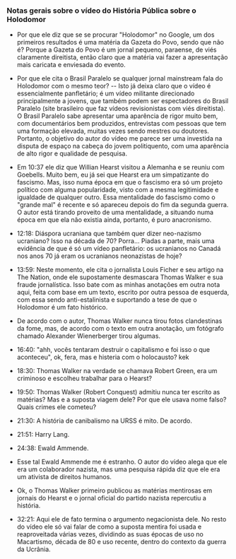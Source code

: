 ### Notas gerais sobre o vídeo do História Pública sobre o Holodomor

- Por que ele diz que se se procurar "Holodomor" no Google, um dos primeiros
resultados é uma matéria da Gazeta do Povo, sendo que não é? Porque a Gazeta
do Povo é um jornal pequeno, paraense, de viés claramente direitista, então
claro que a matéria vai fazer a apresentação mais caricata e enviesada do
evento.

- Por que ele cita o Brasil Paralelo se qualquer jornal mainstream fala do
Holodomor com o mesmo teor? -- Isto já deixa claro que o vídeo é
essencialmente panfletário; é um vídeo militante direcionado principalmente a
jovens, que também podem ser espectadores do Brasil Paralelo (site brasileiro
que faz vídeos revisionistas com viés direitista). O Brasil Paralelo sabe
apresentar uma aparência de rigor muito bem, com documentários bem produzidos,
entrevistas com pessoas que tem uma formação elevada, muitas vezes sendo
mestres ou doutores. Portanto, o objetivo do autor do vídeo me parece ser uma
investida na disputa de espaço na cabeça do jovem politiquento, com uma
aparência de alto rigor e qualidade de pesquisa.

- Em 10:37 ele diz que Willian Hearst visitou a Alemanha e se reuniu com
Goebells. Muito bem, eu já sei que Hearst era um simpatizante do fascismo.
Mas, isso numa época em que o fascismo era só um projeto político com alguma
popularidade, visto com a mesma legitimidade e igualdade de qualquer outro.
Essa mentalidade do fascismo como o "grande mal" é recente e só apareceu
depois do fim da segunda guerra. O autor está tirando proveito de uma
mentalidade, a situando numa época em que ela não existia ainda, portanto, é
puro anacronismo.

- 12:18: Diáspora ucraniana que também quer dizer neo-nazismo ucraniano? Isso na
década de 70? Porra... Piadas a parte, mais uma evidência de que é só um vídeo
panfletário: os ucranianos no Canadá nos anos 70 já eram os ucranianos
neonazistas de hoje?

- 13:59: Neste momento, ele cita o jornalista Louis Ficher e seu artigo na The
Nation, onde ele supostamente desmascara Thomas Walker e sua fraude
jornalística. Isso bate com as minhas anotações em outra nota aqui, feita com
base em um texto, escrito por outra pessoa de esquerda, com essa sendo
anti-estalinista e suportando a tese de que o Holodomor é um fato histórico.

- De acordo com o autor, Thomas Walker nunca tirou fotos clandestinas da fome,
mas, de acordo com o texto em outra anotação, um fotógrafo chamado Alexander
Wienerberger tirou algumas.

- 16:40: "ahh, vocês tentaram destruir o capitalismo e foi isso o que
aconteceu", ok, fera, mas e histeria com o holocausto? kek

- 18:30: Thomas Walker na verdade se chamava Robert Green, era um criminoso e
escolheu trabalhar para o Hearst?

- 19:50: Thomas Walker (Robert Conquest) admitiu nunca ter escrito as matérias?
Mas e a suposta viagem dele? Por que ele usava nome falso? Quais crimes ele
cometeu?

- 21:30: A história de canibalismo na URSS é mito. De acordo.

- 21:51: Harry Lang.

- 24:38: Ewald Ammende.

- Esse tal Ewald Ammende me é estranho. O autor do vídeo alega que ele era um
colaborador nazista, mas uma pesquisa rápida diz que ele era um ativista de
direitos humanos.

- Ok, o Thomas Walker primeiro publicou as matérias mentirosas em jornais do
Hearst e o jornal oficial do partido nazista repercutiu a história.

- 32:21: Aqui ele de fato termina o argumento negacionista dele. No resto do
vídeo ele só vai falar de como a suposta mentira foi usada e reaproveitada
várias vezes, dividindo as suas épocas de uso no Macartismo, década de 80 e
uso recente, dentro do contexto da guerra da Ucrânia.
